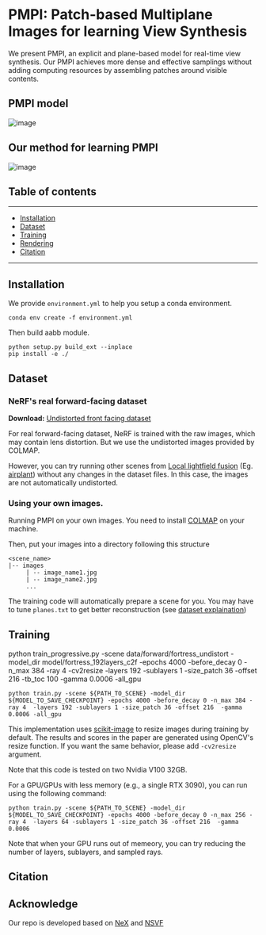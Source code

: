 # PMPI: Patch-based Multiplane Images for learning View Synthesis

We present PMPI, an explicit and plane-based model for real-time view synthesis. Our PMPI
achieves more dense and effective samplings without adding computing resources by assembling patches around visible contents.

## PMPI model
![image](https://github.com/Jiangxg/PMPI/assets/41377695/e7f1edcc-6933-4ff4-91e7-1245b3d2a980)

## Our method for learning PMPI
![image](https://github.com/Jiangxg/PMPI/assets/41377695/0a80d94c-1bac-46e1-b562-b009656c3d48)


## Table of contents
-----
  * [Installation](#Installation)
  * [Dataset](#Dataset)
  * [Training](#Training)
  * [Rendering](#Rendering)
  * [Citation](#citation)
------

## Installation
We provide `environment.yml` to help you setup a conda environment. 

```shell
conda env create -f environment.yml
```


Then build aabb module.

```shell
python setup.py build_ext --inplace
pip install -e ./
```

## Dataset
### NeRF's  real forward-facing dataset
**Download:** [Undistorted front facing dataset](https://vistec-my.sharepoint.com/:f:/g/personal/pakkapon_p_s19_vistec_ac_th/ErjPRRL9JnFIp8MN6d1jEuoB3XVoxJkffPjfoPyhHkj0dg?e=qIunN0)

For real forward-facing dataset, NeRF is trained with the raw images, which may contain lens distortion. But we use the undistorted images provided by COLMAP.

However, you can try running other scenes from [Local lightfield fusion](https://github.com/Fyusion/LLFF) (Eg. [airplant](https://github.com/Fyusion/LLFF/blob/master/imgs/viewer.gif)) without any changes in the dataset files. In this case, the images are not automatically undistorted.

### Using your own images.

Running PMPI on your own images. You need to install [COLMAP](https://colmap.github.io/) on your machine.

Then, put your images into a directory following this structure
```
<scene_name>
|-- images
     | -- image_name1.jpg
     | -- image_name2.jpg
     ...
```

The training code will automatically prepare a scene for you. You may have to tune `planes.txt` to get better reconstruction (see [dataset explaination](https://vistec-my.sharepoint.com/:t:/g/personal/pakkapon_p_s19_vistec_ac_th/EYBtE-X95pFLscoLFehUMtQBjrrYKQ9mxVEzKzNlDuoZLw?e=bODHZ4))


## Training

python train_progressive.py -scene data/forward/fortress_undistort -model_dir model/fortress_192layers_c2f -epochs 4000 -before_decay 0 -n_max 384 -ray 4 -cv2resize -layers 192 -sublayers 1 -size_patch 36 -offset 216 -tb_toc 100 -gamma 0.0006 -all_gpu

```shell
python train.py -scene ${PATH_TO_SCENE} -model_dir ${MODEL_TO_SAVE_CHECKPOINT} -epochs 4000 -before_decay 0 -n_max 384 -ray 4  -layers 192 -sublayers 1 -size_patch 36 -offset 216  -gamma 0.0006 -all_gpu
```

This implementation uses [scikit-image](https://scikit-image.org/) to resize images during training by default. The results and scores in the paper are generated using OpenCV's resize function. If you want the same behavior, please add `-cv2resize` argument.

Note that this code is tested on two Nvidia V100 32GB.

For a GPU/GPUs with less memory (e.g., a single RTX 3090), you can run using the following command:
```shell
python train.py -scene ${PATH_TO_SCENE} -model_dir ${MODEL_TO_SAVE_CHECKPOINT} -epochs 4000 -before_decay 0 -n_max 256 -ray 4  -layers 64 -sublayers 1 -size_patch 36 -offset 216  -gamma 0.0006
```
Note that when your GPU runs out of memeory, you can try reducing the number of layers, sublayers, and sampled rays.

## Citation


## Acknowledge
Our repo is developed based on [NeX](https://github.com/nex-mpi/nex-code/) and [NSVF](https://github.com/facebookresearch/NSVF)
